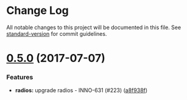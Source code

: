# Change Log

All notable changes to this project will be documented in this file.
See [standard-version](https://github.com/conventional-changelog/standard-version) for commit guidelines.

<a name="0.5.0"></a>
# [0.5.0](https://github.com/ec-europa/europa-component-library/compare/@ec-europa/ecl-forms-radios@0.4.0...@ec-europa/ecl-forms-radios@0.5.0) (2017-07-07)


### Features

* **radios:** upgrade radios - INNO-631 (#223) ([a8f938f](https://github.com/ec-europa/europa-component-library/commit/a8f938f))
